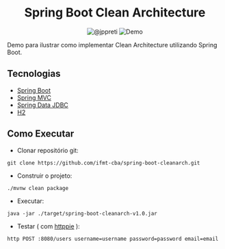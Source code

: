 <h1 align="center">
  Spring Boot Clean Architecture
</h1>

<p align="center">
 <img src="https://img.shields.io/static/v1?label=Youtube&message=@jppreti&color=8257E5&labelColor=000000" alt="@jppreti" />
 <img src="https://img.shields.io/static/v1?label=Tipo&message=Demo&color=8257E5&labelColor=000000" alt="Demo" />
</p>

Demo para ilustrar como implementar Clean Architecture utilizando Spring Boot.

## Tecnologias
 
- [Spring Boot](https://spring.io/projects/spring-boot)
- [Spring MVC](https://docs.spring.io/spring-framework/reference/web/webmvc.html)
- [Spring Data JDBC](https://spring.io/projects/spring-data-jdbc)
- [H2](https://www.h2database.com)

## Como Executar

- Clonar repositório git:
```
git clone https://github.com/ifmt-cba/spring-boot-cleanarch.git
```
- Construir o projeto:
```
./mvnw clean package
```
- Executar:
```
java -jar ./target/spring-boot-cleanarch-v1.0.jar
```
- Testar ( com [httppie](https://httpie.io) ):
```
http POST :8080/users username=username password=password email=email
```